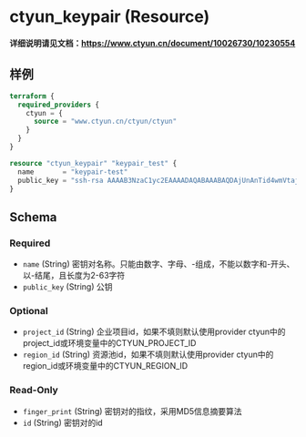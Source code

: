 # ctyun_keypair (Resource)
**详细说明请见文档：https://www.ctyun.cn/document/10026730/10230554**



## 样例

```terraform
terraform {
  required_providers {
    ctyun = {
      source = "www.ctyun.cn/ctyun/ctyun"
    }
  }
}

resource "ctyun_keypair" "keypair_test" {
  name       = "keypair-test"
  public_key = "ssh-rsa AAAAB3NzaC1yc2EAAAADAQABAAABAQDAjUnAnTid4wmVtajSmElMtH03OvOyY81ybfswbUu9Gt83DVVzDnwb3rcQW1us8SeKm/gRINkgdrRAgfXAmTKR7AorYtWWc/tzb6kcDpL2E8Qk+n6cyFAxXNoX2vXBr4kC9wz1uwjGyxoSlpHLIpscfI0Ef652gMlSyfODehAJHj3JPMr8pvtPIUqsZI3JOGTUzxaA2JVC0LxQegphYYf2TxGd9GLRUv1p/0BUAPCMg1NaITXNVEj3A11hk1nrFoJMmvIwIUkLmRuQcxuNAdxeLB7GXXVjKpnKIJL4L64dyA9GWa3Gb7gCJyRaBc5UhK4hT57wmukCrldHHtdF1IJr"
}
```

<!-- schema generated by tfplugindocs -->
## Schema

### Required

- `name` (String) 密钥对名称。只能由数字、字母、-组成，不能以数字和-开头、以-结尾，且长度为2-63字符
- `public_key` (String) 公钥

### Optional

- `project_id` (String) 企业项目id，如果不填则默认使用provider ctyun中的project_id或环境变量中的CTYUN_PROJECT_ID
- `region_id` (String) 资源池id，如果不填则默认使用provider ctyun中的region_id或环境变量中的CTYUN_REGION_ID

### Read-Only

- `finger_print` (String) 密钥对的指纹，采用MD5信息摘要算法
- `id` (String) 密钥对的id